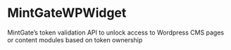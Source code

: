 # MintGateWPWidget
MintGate’s token validation API to unlock access to Wordpress CMS pages or content modules based on token ownership
